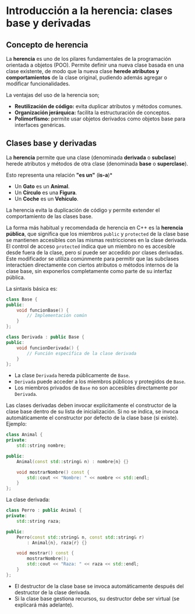 # Introducción a la herencia: clases base y derivadas

## Concepto de herencia

La **herencia** es uno de los pilares fundamentales de la programación orientada a objetos (POO). Permite definir una nueva clase basada en una clase existente, de modo que la nueva clase **herede atributos y comportamientos** de la clase original, pudiendo además agregar o modificar funcionalidades.

La ventajas del uso de la herencia son;

* **Reutilización de código:** evita duplicar atributos y métodos comunes.
* **Organización jerárquica:** facilita la estructuración de conceptos.
* **Polimorfismo:** permite usar objetos derivados como objetos base para interfaces genéricas.

## Clases base y derivadas

La **herencia** permite que una clase (denominada **derivada** o **subclase**) herede atributos y métodos de otra clase (denominada **base** o **superclase**).

Esto representa una relación **"es un"** (**is-a**)*

* Un **Gato** es un **Animal**.
* Un **Círculo** es una **Figura**.
* Un **Coche** es un **Vehículo**.

La herencia evita la duplicación de código y permite extender el comportamiento de las clases base.

La forma más habitual y recomendada de herencia en C++ es la **herencia pública**, que significa que los miembros `public` y `protected` de la clase base se mantienen accesibles con las mismas restricciones en la clase derivada. El control de acceso `protected` indica que un miembro no es accesible desde fuera de la clase, pero sí puede ser accedido por clases derivadas. Este modificador se utiliza comúnmente para permitir que las subclases interactúen directamente con ciertos atributos o métodos internos de la clase base, sin exponerlos completamente como parte de su interfaz pública.

La sintaxis básica es:

```cpp
class Base {
public:
    void funcionBase() {
        // Implementación común
    }
};

class Derivada : public Base {
public:
    void funcionDerivada() {
        // Función específica de la clase derivada
    }
};
```

* La clase `Derivada` hereda públicamente de `Base`.
* `Derivada` puede acceder a los miembros públicos y protegidos de `Base`.
* Los miembros privados de `Base` no son accesibles directamente por `Derivada`.


Las clases derivadas deben invocar explícitamente el constructor de la clase base dentro de su lista de inicialización. Si no se indica, se invoca automáticamente el constructor por defecto de la clase base (si existe). Ejemplo:

```cpp
class Animal {
private:
    std::string nombre;

public:
    Animal(const std::string& n) : nombre{n} {}

    void mostrarNombre() const {
        std::cout << "Nombre: " << nombre << std::endl;
    }
};
```

La clase derivada:

```cpp
class Perro : public Animal {
private:
    std::string raza;

public:
    Perro(const std::string& n, const std::string& r)
        : Animal{n}, raza{r} {}

    void mostrar() const {
        mostrarNombre();
        std::cout << "Raza: " << raza << std::endl;
    }
};
```

* El destructor de la clase base se invoca automáticamente después del destructor de la clase derivada.
* Si la clase base gestiona recursos, su destructor debe ser virtual (se explicará más adelante).


